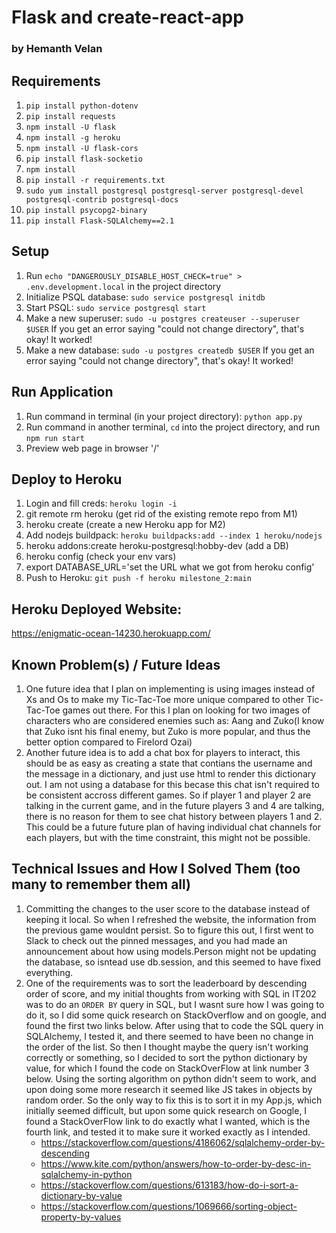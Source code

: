 # Flask and create-react-app
### by Hemanth Velan

## Requirements
1. `pip install python-dotenv`
2. `pip install requests`
3. `npm install -U flask`
4. `npm install -g heroku`
5. `npm install -U flask-cors`
6. `pip install flask-socketio`
7. `npm install`
8. `pip install -r requirements.txt`
9. `sudo yum install postgresql postgresql-server postgresql-devel postgresql-contrib postgresql-docs`
10. `pip install psycopg2-binary`
11. `pip install Flask-SQLAlchemy==2.1`


## Setup
1. Run `echo "DANGEROUSLY_DISABLE_HOST_CHECK=true" > .env.development.local` in the project directory
2. Initialize PSQL database: `sudo service postgresql initdb`
3. Start PSQL: `sudo service postgresql start`
4. Make a new superuser: `sudo -u postgres createuser --superuser $USER` If you get an error saying "could not change directory", that's okay! It worked!
5. Make a new database: `sudo -u postgres createdb $USER` If you get an error saying "could not change directory", that's okay! It worked!


## Run Application
1. Run command in terminal (in your project directory): `python app.py`
2. Run command in another terminal, `cd` into the project directory, and run `npm run start`
3. Preview web page in browser '/'


## Deploy to Heroku
1. Login and fill creds: `heroku login -i`
2. git remote rm heroku (get rid of the existing remote repo from M1)
3. heroku create (create a new Heroku app for M2)
4. Add nodejs buildpack: `heroku buildpacks:add --index 1 heroku/nodejs`
5. heroku addons:create heroku-postgresql:hobby-dev (add a DB)
6. heroku config (check your env vars)
7. export DATABASE_URL='set the URL what we got from heroku config'
8. Push to Heroku: `git push -f heroku milestone_2:main`


## Heroku Deployed Website:
https://enigmatic-ocean-14230.herokuapp.com/


## Known Problem(s) / Future Ideas
1. One future idea that I plan on implementing is using images instead of Xs and Os to make my Tic-Tac-Toe more unique compared to other Tic-Tac-Toe games out there. For this I plan on looking for two images of characters who are considered enemies such as: Aang and Zuko(I know that Zuko isnt his final enemy, but Zuko is more popular, and thus the better option compared to Firelord Ozai)
2. Another future idea is to add a chat box for players to interact, this should be as easy as creating a state that contians the username and the message in a dictionary, and just use html to render this dictionary out. I am not using a database for this becase this chat isn't required to be consistent accross different games. So if player 1 and player 2 are talking in the current game, and in the future players 3 and 4 are talking, there is no reason for them to see chat history between players 1 and 2. This could be a future future plan of having individual chat channels for each players, but with the time constraint, this might not be possible.


## Technical Issues and How I Solved Them (too many to remember them all)
1. Committing the changes to the user score to the database instead of keeping it local. So when I refreshed the website, the information from the previous game wouldnt persist. So to figure this out, I first went to Slack to check out the pinned messages, and you had made an announcement about how using models.Person might not be updating the database, so isntead use db.session, and this seemed to have fixed everything.
2. One of the requirements was to sort the leaderboard by descending order of score, and my initial thoughts from working with SQL in IT202 was to do an `ORDER BY` query in SQL, but I wasnt sure how I was going to do it, so I did some quick research on StackOverflow and on google, and found the first two links below. After using that to code the SQL query in SQLAlchemy, I tested it, and there seemed to have been no change in the order of the list. So then I thought maybe the query isn't working correctly or something, so I decided to sort the python dictionary by value, for which I found the code on StackOverFlow at link number 3 below. Using the sorting algorithm on python didn't seem to work, and upon doing some more research it seemed like JS takes in objects by random order. So the only way to fix this is to sort it in my App.js, which initially seemed difficult, but upon some quick research on Google, I found a StackOverFlow link to do exactly what I wanted, which is the fourth link, and tested it to make sure it worked exactly as I intended.
    - https://stackoverflow.com/questions/4186062/sqlalchemy-order-by-descending
    - https://www.kite.com/python/answers/how-to-order-by-desc-in-sqlalchemy-in-python
    - https://stackoverflow.com/questions/613183/how-do-i-sort-a-dictionary-by-value
    - https://stackoverflow.com/questions/1069666/sorting-object-property-by-values
    

